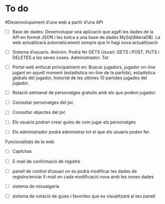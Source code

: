 # To do

  #Desenvolupament d’una web a partir d’una API

- [ ] Base de dades: 
Desenvolupar una aplicació que agafi les dades de la API en format JSON i les bolca a una base de dades MySql(MariaDB). La web actualitzarà automàticament sempre que hi hagi nova actualització

- [ ] Sistema d’usuaris:
Anònim: Podrà fer GETS
Usuari: GETS i POST, PUTS i DELETES a les seves coses.
Administrador: Tot

- [ ] Portal web enfocat principalment en: Buscar jugadors, jugador on-line jugant en aquell moment (estadística on-line de la partida), estadística globals del jugador, historial de les ultimes 10 partides jugades del jugador.
- [ ] Rotació setmanal de personatges gratuïts amb els que podem jugador.
- [ ] Consultar personatges del joc
- [ ] Consultar objectes del joc
- [ ] Els usuaris podran crear guies de com jugar els personatges
- [ ] Els administrador podrà administrar tot el que els usuaris poden fer.

Funcionalitats de la web  
  
- [ ] Captchas
- [ ] E-mail de confirmació de registre
- [ ] panell de control d’usuari on es podrà modificar les dades de registre/enviar E-mail en cada modificació nova amb les noves dades
- [ ] sistema de missatgeria
- [ ] sistema de votació de guies i favorites que es visualitzarà al teu panell


